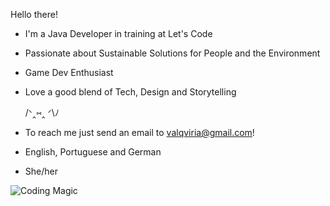 Hello there!

- I'm a Java Developer in training at Let's Code
- Passionate about Sustainable Solutions for People and the Environment
- Game Dev Enthusiast
- Love a good blend of Tech, Design and Storytelling

  /ᐠ‸⑅‸ ᐟ\ﾉ

- To reach me just send an email to valqviria@gmail.com!
- English, Portuguese and German
- She/her

![Coding Magic](https://i.pinimg.com/originals/13/ad/68/13ad68983c62a06016db3beb417882ec.gif)
